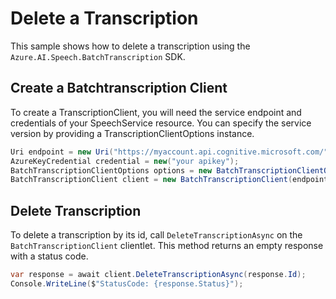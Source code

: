 # Delete a Transcription

This sample shows how to delete a transcription using the `Azure.AI.Speech.BatchTranscription` SDK.

## Create a Batchtranscription Client

To create a TranscriptionClient, you will need the service endpoint and credentials of your SpeechService resource. You can specify the service version by providing a TranscriptionClientOptions instance.

```C# Snippet:CreateTranscriptionClientForSpecificApiVersion
Uri endpoint = new Uri("https://myaccount.api.cognitive.microsoft.com/");
AzureKeyCredential credential = new("your apikey");
BatchTranscriptionClientOptions options = new BatchTranscriptionClientOptions(BatchTranscriptionClientOptions.ServiceVersion.V2024_11_15);
BatchTranscriptionClient client = new BatchTranscriptionClient(endpoint, credential, options);
```


## Delete Transcription

To delete a transcription by its id, call `DeleteTranscriptionAsync` on the `BatchTranscriptionClient` clientlet. This method returns an empty response with a status code.

```C# Snippet:DeleteTranscription
var response = await client.DeleteTranscriptionAsync(response.Id);
Console.WriteLine($"StatusCode: {response.Status}");
```